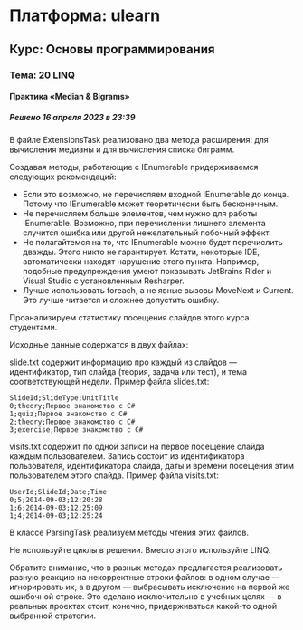 # Платформа: ulearn
## Курс: Основы программирования
### Тема: 20 LINQ
#### Практика «Median & Bigrams»
##### Решено 16 апреля 2023 в 23:39

В файле ExtensionsTask реализовано два метода расширения: для вычисления медианы и для вычисления списка биграмм.

Создавая методы, работающие с IEnumerable придерживаемся следующих рекомендаций:
- Если это возможно, не перечисляем входной IEnumerable до конца. Потому что IEnumerable может теоретически быть бесконечным.
- Не перечисляем больше элементов, чем нужно для работы IEnumerable. Возможно, при перечислении лишнего элемента случится ошибка или другой нежелательный побочный эффект.
- Не полагайтемся на то, что IEnumerable можно будет перечислить дважды. Этого никто не гарантирует. Кстати, некоторые IDE, автоматически находят нарушение этого пункта. Например, подобные предупреждения умеют показывать JetBrains Rider и Visual Studio с установленным Resharper.
- Лучше использовать foreach, а не явные вызовы MoveNext и Current. Это лучше читается и сложнее допустить ошибку.


Проанализируем статистику посещения слайдов этого курса студентами.

Исходные данные содержатся в двух файлах:

slide.txt содержит информацию про каждый из слайдов — идентификатор, тип слайда (теория, задача или тест), и тема соответствующей недели. Пример файла slides.txt:
```
SlideId;SlideType;UnitTitle
0;theory;Первое знакомство с C#
1;quiz;Первое знакомство с C#
2;theory;Первое знакомство с C#
3;exercise;Первое знакомство с C#
```

visits.txt содержит по одной записи на первое посещение слайда каждым пользователем. Запись состоит из идентификатора пользователя, идентификатора слайда, даты и времени посещения этим пользователем этого слайда. Пример файла visits.txt:
```
UserId;SlideId;Date;Time
0;5;2014-09-03;12:20:28
1;6;2014-09-03;12:25:09
1;4;2014-09-03;12:25:24
```

В классе ParsingTask реализуем методы чтения этих файлов.

Не используйте циклы в решении. Вместо этого используйте LINQ.

Обратите внимание, что в разных методах предлагается реализовать разную реакцию на некорректные строки файлов: в одном случае — игнорировать их, а в другом — выбрасывать исключение на первой же ошибочной строке. Это сделано исключительно в учебных целях — в реальных проектах стоит, конечно, придерживаться какой-то одной выбранной стратегии.